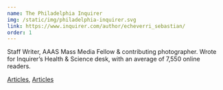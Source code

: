 ```yaml
---
name: The Philadelphia Inquirer
img: /static/img/philadelphia-inquirer.svg
link: https://www.inquirer.com/author/echeverri_sebastian/
order: 1
---
```


Staff Writer, AAAS Mass Media Fellow & contributing photographer. Wrote for Inquirer’s Health & Science desk, with an average of 7,550 online readers.

[Articles](https://www.inquirer.com/author/echeverri_sebastian/), [Articles](https://www.inquirer.com/author/echeverri_sebastian/)
